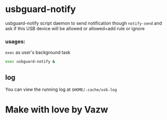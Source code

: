 # usbguard-notify
usbguard-notify script daemon to send notification though `notify-send` and ask if this USB device will be allowed or allowed+add rule or ignore

### usages:
`exec` as user's background task
```sh
exec usbguard-notify &
```

## log

You can view the running log at `$HOME/.cache/usb.log`

# Make with love by Vazw
